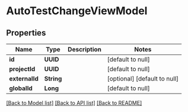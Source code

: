 # AutoTestChangeViewModel
## Properties

| Name | Type | Description | Notes |
|------------ | ------------- | ------------- | -------------|
| **id** | **UUID** |  | [default to null] |
| **projectId** | **UUID** |  | [default to null] |
| **externalId** | **String** |  | [optional] [default to null] |
| **globalId** | **Long** |  | [default to null] |

[[Back to Model list]](../README.md#documentation-for-models) [[Back to API list]](../README.md#documentation-for-api-endpoints) [[Back to README]](../README.md)

